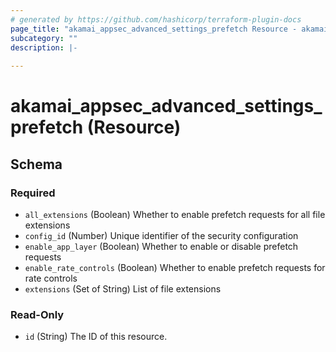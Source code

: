 ```yaml
---
# generated by https://github.com/hashicorp/terraform-plugin-docs
page_title: "akamai_appsec_advanced_settings_prefetch Resource - akamai"
subcategory: ""
description: |-
  
---
```


# akamai_appsec_advanced_settings_prefetch (Resource)





<!-- schema generated by tfplugindocs -->
## Schema

### Required

- `all_extensions` (Boolean) Whether to enable prefetch requests for all file extensions
- `config_id` (Number) Unique identifier of the security configuration
- `enable_app_layer` (Boolean) Whether to enable or disable prefetch requests
- `enable_rate_controls` (Boolean) Whether to enable prefetch requests for rate controls
- `extensions` (Set of String) List of file extensions

### Read-Only

- `id` (String) The ID of this resource.
